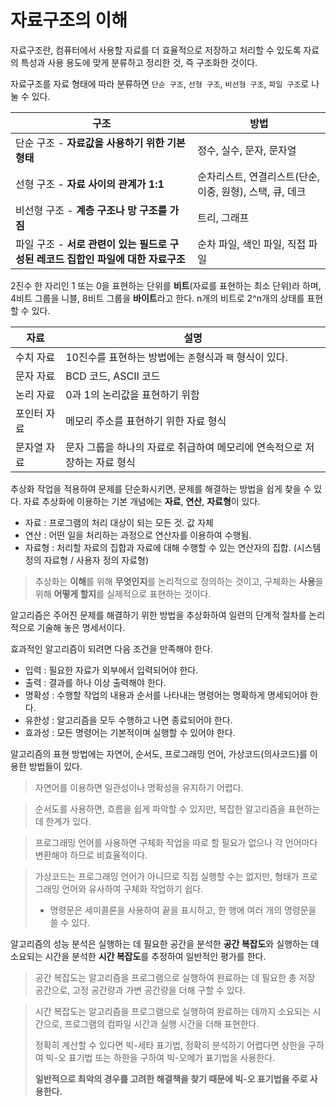 # 자료구조의 이해



자료구조란, 컴퓨터에서 사용할 자료를 더 효율적으로 저장하고 처리할 수 있도록 자료의 특성과 사용 용도에 맞게 분류하고 정리한 것, 즉 구조화한 것이다.

자료구조를 자료 형태에 따라 분류하면 `단순 구조`, `선형 구조`, `비선형 구조`, `파일 구조`로 나눌 수 있다.

| 구조                                                         | 방법                                                     |
| ------------------------------------------------------------ | -------------------------------------------------------- |
| 단순 구조  -  **자료값을 사용하기 위한 기본 형태**           | 정수, 실수, 문자, 문자열                                 |
| 선형 구조  -  **자료 사이의 관계가 1:1**                     | 순차리스트, 연결리스트(단순, 이중, 원형), 스택, 큐, 데크 |
| 비선형 구조  -  **계층 구조나 망 구조를 가짐**               | 트리, 그래프                                             |
| 파일 구조  -  **서로 관련이 있는 필드로 구성된 레코드 집합인 파일에 대한 자료구조** | 순차 파일, 색인 파일, 직접 파일                          |



2진수 한 자리인 1 또는 0을 표현하는 단위를 **비트**(자료를 표현하는 최소 단위)라 하며, 4비트 그룹을 니블, 8비트 그룹을 **바이트**라고 한다. n개의 비트로 2^n개의 상태를 표현할 수 있다.



| 자료        | 설명                                                         |
| ----------- | ------------------------------------------------------------ |
| 수치 자료   | 10진수를 표현하는 방법에는 `존`형식과 `팩` 형식이 있다.      |
| 문자 자료   | BCD 코드, ASCII 코드                                         |
| 논리 자료   | 0과 1의 논리값을 표현하기 위함                               |
| 포인터 자료 | 메모리 주소를 표현하기 위한 자료 형식                        |
| 문자열 자료 | 문자 그룹을 하나의 자료로 취급하여 메모리에 연속적으로 저장하는 자료 형식 |





추상화 작업을 적용하여 문제를 단순화시키면, 문제를 해결하는 방법을 쉽게 찾을 수 있다. 자료 추상화에 이용하는 기본 개념에는 **자료**, **연산**, **자료형**이 있다.

+ 자료 : 프로그램의 처리 대상이 되는 모든 것. 값 자체
+ 연산 : 어떤 일을 처리하는 과정으로 연산자를 이용하여 수행됨.
+ 자료형 : 처리할 자료의 집합과 자료에 대해 수행할 수 있는 연산자의 집합. (시스템 정의 자료형 / 사용자 정의 자료형)

> 추상화는 **이해**를 위해 **무엇인지**를 논리적으로 정의하는 것이고, 구체화는 **사용**을 위해 **어떻게 할지**를 실제적으로 표현하는 것이다.



알고리즘은 주어진 문제를 해결하기 위한 방법을 추상화하여 일련의 단계적 절차를 논리적으로 기술해 놓은 명세서이다. 

효과적인 알고리즘이 되려면 다음 조건을 만족해야 한다.

+ 입력 : 필요한 자료가 외부에서 입력되어야 한다.
+ 출력 : 결과를 하나 이상 출력해야 한다.
+ 명확성 : 수행할 작업의 내용과 순서를 나타내는 명령어는 명확하게 명세되어야 한다.
+ 유한성 : 알고리즘을 모두 수행하고 나면 종료되어야 한다.
+ 효과성 : 모든 명령어는 기본적이며 실행할 수 있어야 한다.

 

알고리즘의 표현 방법에는 자연어, 순서도, 프로그래밍 언어, 가상코드(의사코드)를 이용한 방법들이 있다.

> 자연어를 이용하면 일관성이나 명확성을 유지하기 어렵다.

> 순서도를 사용하면, 흐름을 쉽게 파악할 수 있지만, 복잡한 알고리즘을 표현하는 데 한계가 있다.

> 프로그래밍 언어를 사용하면 구체화 작업을 따로 할 필요가 없으나 각 언어마다 변환해야 하므로 비효율적이다.

> 가상코드는 프로그래밍 언어가 아니므로 직접 실행할 수는 없지만, 형태가 프로그래밍 언어와 유사하여 구체화 작업하기 쉽다.
>
> + 명령문은 세미콜론을 사용하여 끝을 표시하고, 한 행에 여러 개의 명령문을 쓸 수 있다.



알고리즘의 성능 분석은 실행하는 데 필요한 공간을 분석한 **공간 복잡도**와 실행하는 데 소요되는 시간을 분석한 **시간 복잡도**를 추정하여 일반적인 평가를 한다.

> 공간 복잡도는 알고리즘을 프로그램으로 실행하여 완료하는 데 필요한 총 저장 공간으로, 고정 공간량과 가변 공간량을 더해 구할 수 있다.

> 시간 복잡도는 알고리즘을 프로그램으로 실행하여 완료하는 데까지 소요되는 시간으로, 프로그램의 컴파일 시간과 실행 시간을 더해 표현한다.
>
> 정확히 계산할 수 있다면 빅-세타 표기법, 정확히 분석하기 어렵다면 상한을 구하여 빅-오 표기법 또는 하한을 구하여 빅-오메가 표기법을 사용한다.
>
> **일반적으로 최악의 경우를 고려한 해결책을 찾기 때문에 빅-오 표기법을 주로 사용한다.**

